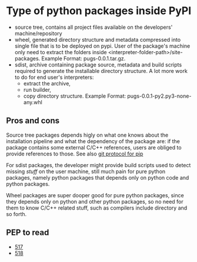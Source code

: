 # Type of python packages inside PyPI

-   source tree, contains all project files available on the developers' 
    machine/repository
-   wheel, generated directory structure and metadata compressed into single
    file that is to be deployed on pypi. User of the package's machine only need
    to extract the folders inside \<interpreter-folder-path\>/site-packages.
    Example Format: pugs-0.0.1.tar.gz.
-   sdist, archive containing package source, metadata and build scripts
    required to generate the installable directory structure. A lot more work to
    do for end user's interpreters: 
    -   extract the archive,
    -   run builder,
    -   copy directory structure.
    Example Format: pugs-0.0.1-py2.py3-none-any.whl

## Pros and cons

Source tree packages depends higly on what one knows about the installation
pipeline and what the dependency of the package are: if the package contains
some external C/C++ references, users are obliged to provide references to
those. See also [git protocol for
pip](https://duckduckgo.com/?t=ffab&q=git+protocol+for+pip&ia=web)

For sdist packages, the developer might provide build scripts used to detect
missing *stuff* on the user machine, still much pain for pure python packages,
namely python packages that depends only on python code and python packages.

Wheel packages are super dooper good for pure python packages, since they
depends only on python and other python packages, so no need for them to know
C/C++ related stuff, such as compilers include directory and so forth.

## PEP to read

-   [517](https://www.python.org/dev/peps/pep-0517/)
-   [518](https://www.python.org/dev/peps/pep-0518/)
